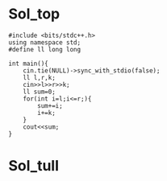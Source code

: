 # Sol_top

    #include <bits/stdc++.h>
    using namespace std;
    #define ll long long
    
    int main(){
        cin.tie(NULL)->sync_with_stdio(false);
        ll l,r,k;
        cin>>l>>r>>k;
        ll sum=0;
        for(int i=l;i<=r;){
            sum+=i;
            i+=k;
        }
        cout<<sum;
    }

# Sol_tull
